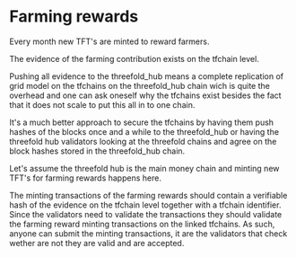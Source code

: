 # Farming rewards

Every month new TFT's are minted to reward farmers.

The evidence of the farming contribution exists on the tfchain level.

Pushing all evidence to the threefold_hub means a complete replication of grid model on the tfchains on the threefold_hub chain wich is quite the overhead and one can ask oneself why the tfchains exist besides the fact that it does not scale to put this all in to one chain.

It's a much better approach to secure the tfchains by having them push hashes of the blocks once and a while to the threefold_hub or having the threefold hub validators looking at the threefold chains and agree on the block hashes stored in the threefold_hub chain.

Let's assume the threefold hub is the main money chain and minting new TFT's for farming rewards happens here.

The minting transactions of the farming rewards should contain a verifiable hash of the evidence on the tfchain level together with a tfchain identifier. Since the validators need to validate the transactions they should validate the farming reward minting transactions on the linked tfchains. As such, anyone can submit the minting transactions, it are the validators that check wether are not they are valid and are accepted.
